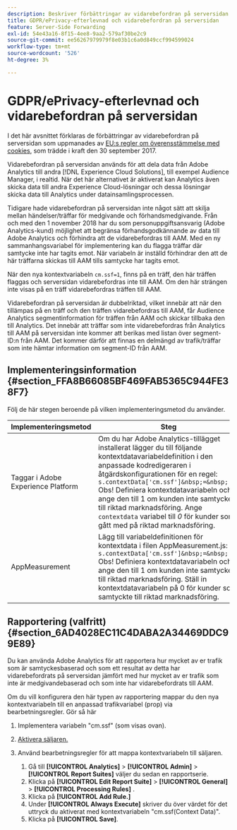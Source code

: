 ```yaml
---
description: Beskriver förbättringar av vidarebefordran på serversidan som har gjorts av EU:s regler för cookie-kompatibilitet.
title: GDPR/ePrivacy-efterlevnad och vidarebefordran på serversidan
feature: Server-Side Forwarding
exl-id: 54e43a16-8f15-4ee8-9aa2-579af30be2c9
source-git-commit: ee56267979979f8e03b1c6a0d849ccf994599024
workflow-type: tm+mt
source-wordcount: '526'
ht-degree: 3%

---
```


# GDPR/ePrivacy-efterlevnad och vidarebefordran på serversidan

I det här avsnittet förklaras de förbättringar av vidarebefordran på serversidan som uppmanades av [EU:s regler om överensstämmelse med cookies](https://wikis.ec.europa.eu/display/WEBGUIDE/04.+Cookies+and+similar+technologies), som trädde i kraft den 30 september 2017.

Vidarebefordran på serversidan används för att dela data från Adobe Analytics till andra [!DNL Experience Cloud Solutions], till exempel Audience Manager, i realtid. När det här alternativet är aktiverat kan Analytics även skicka data till andra Experience Cloud-lösningar och dessa lösningar skicka data till Analytics under datainsamlingsprocessen.

Tidigare hade vidarebefordran på serversidan inte något sätt att skilja mellan händelser/träffar för medgivande och förhandsmedgivande. Från och med den 1 november 2018 har du som personuppgiftsansvarig (Adobe Analytics-kund) möjlighet att begränsa förhandsgodkännande av data till Adobe Analytics och förhindra att de vidarebefordras till AAM. Med en ny sammanhangsvariabel för implementering kan du flagga träffar där samtycke inte har tagits emot. När variabeln är inställd förhindrar den att de här träffarna skickas till AAM tills samtycke har tagits emot.

När den nya kontextvariabeln `cm.ssf=1`, finns på en träff, den här träffen flaggas och serversidan vidarebefordras inte till AAM. Om den här strängen inte visas på en träff vidarebefordras träffen till AAM.

Vidarebefordran på serversidan är dubbelriktad, vilket innebär att när den tillämpas på en träff och den träffen vidarebefordras till AAM, får Audience Analytics segmentinformation för träffen från AAM och skickar tillbaka den till Analytics. Det innebär att träffar som inte vidarebefordras från Analytics till AAM på serversidan inte kommer att berikas med listan över segment-ID:n från AAM. Det kommer därför att finnas en delmängd av trafik/träffar som inte hämtar information om segment-ID från AAM.

## Implementeringsinformation {#section_FFA8B66085BF469FAB5365C944FE38F7}

Följ de här stegen beroende på vilken implementeringsmetod du använder.

| Implementeringsmetod | Steg |
|--- |--- |
| Taggar i Adobe Experience Platform | Om du har Adobe Analytics-tillägget installerat lägger du till följande kontextdatavariabeldefinition i den anpassade kodredigeraren i åtgärdskonfigurationen för en regel: <br/>`s.contextData['cm.ssf']&nbsp;=&nbsp;'1' ` <br/>Obs! Definiera kontextdatavariabeln och ange den till 1 om kunden inte samtycker till riktad marknadsföring. Ange `contextdata` variabel till *0* för kunder som gått med på riktad marknadsföring. |
| AppMeasurement | Lägg till variabeldefinitionen för kontextdata i filen AppMeasurement.js:  <br/>`s.contextData['cm.ssf']&nbsp;=&nbsp;'1' ` <br/>Obs! Definiera kontextdatavariabeln och ange den till 1 om kunden inte samtycker till riktad marknadsföring. Ställ in kontextdatavariabeln på 0 för kunder som samtyckte till riktad marknadsföring. |

## Rapportering (valfritt) {#section_6AD4028EC11C4DABA2A34469DDC99E89}

Du kan använda Adobe Analytics för att rapportera hur mycket av er trafik som är samtyckesbaserad och som ett resultat av detta har vidarebefordrats på serversidan jämfört med hur mycket av er trafik som inte är medgivandebaserad och som inte har vidarebefordrats till AAM.

Om du vill konfigurera den här typen av rapportering mappar du den nya kontextvariabeln till en anpassad trafikvariabel (prop) via bearbetningsregler. Gör så här

1. Implementera variabeln &quot;cm.ssf&quot; (som visas ovan).
1. [Aktivera säljaren.](/help/admin/admin/c-traffic-variables/traffic-var.md)
1. Använd bearbetningsregler för att mappa kontextvariabeln till säljaren.

   1. Gå till  **[!UICONTROL Analytics]** > **[!UICONTROL Admin]** > **[!UICONTROL Report Suites]** väljer du sedan en rapportserie.
   1. Klicka på  **[!UICONTROL Edit Report Suite]** > **[!UICONTROL General]** > **[!UICONTROL Processing Rules]** .
   1. Klicka på **[!UICONTROL Add Rule.]**
   1. Under **[!UICONTROL Always Execute]** skriver du över värdet för det uttryck du aktiverat med kontextvariabeln &quot;cm.ssf(Context Data)&quot;.
   1. Klicka på **[!UICONTROL Save]**.
